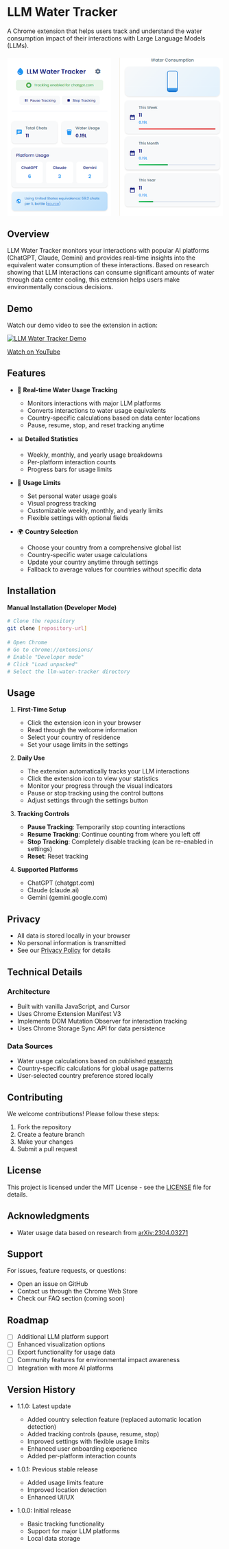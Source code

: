 # LLM Water Tracker

A Chrome extension that helps users track and understand the water consumption impact of their interactions with Large Language Models (LLMs).

<div style="display: flex; justify-content: space-between; margin: 20px 0;">
  <img src="screenshots/llm-water-tracker-screenshot-1.png" alt="LLM Water Tracker Screenshot 1" width="48%">
  <img src="screenshots/llm-water-tracker-screenshot-2.png" alt="LLM Water Tracker Screenshot 2" width="48%">
</div>

## Overview

LLM Water Tracker monitors your interactions with popular AI platforms (ChatGPT, Claude, Gemini) and provides real-time insights into the equivalent water consumption of these interactions. Based on research showing that LLM interactions can consume significant amounts of water through data center cooling, this extension helps users make environmentally conscious decisions.

## Demo

Watch our demo video to see the extension in action:

[![LLM Water Tracker Demo](https://img.youtube.com/vi/1GOkmYYVFXI/0.jpg)](https://youtu.be/1GOkmYYVFXI)

[Watch on YouTube](https://youtu.be/1GOkmYYVFXI)

## Features

- 🌊 **Real-time Water Usage Tracking**
  - Monitors interactions with major LLM platforms
  - Converts interactions to water usage equivalents
  - Country-specific calculations based on data center locations
  - Pause, resume, stop, and reset tracking anytime

- 📊 **Detailed Statistics**
  - Weekly, monthly, and yearly usage breakdowns
  - Per-platform interaction counts
  - Progress bars for usage limits

- 🎯 **Usage Limits**
  - Set personal water usage goals
  - Visual progress tracking
  - Customizable weekly, monthly, and yearly limits
  - Flexible settings with optional fields

- 🌍 **Country Selection**
  - Choose your country from a comprehensive global list
  - Country-specific water usage calculations
  - Update your country anytime through settings
  - Fallback to average values for countries without specific data

## Installation

**Manual Installation (Developer Mode)**
   ```bash
   # Clone the repository
   git clone [repository-url]
   
   # Open Chrome
   # Go to chrome://extensions/
   # Enable "Developer mode"
   # Click "Load unpacked"
   # Select the llm-water-tracker directory
   ```

## Usage

1. **First-Time Setup**
   - Click the extension icon in your browser
   - Read through the welcome information
   - Select your country of residence
   - Set your usage limits in the settings

2. **Daily Use**
   - The extension automatically tracks your LLM interactions
   - Click the extension icon to view your statistics
   - Monitor your progress through the visual indicators
   - Pause or stop tracking using the control buttons
   - Adjust settings through the settings button

3. **Tracking Controls**
   - **Pause Tracking**: Temporarily stop counting interactions
   - **Resume Tracking**: Continue counting from where you left off
   - **Stop Tracking**: Completely disable tracking (can be re-enabled in settings)
   - **Reset**: Reset tracking

4. **Supported Platforms**
   - ChatGPT (chatgpt.com)
   - Claude (claude.ai)
   - Gemini (gemini.google.com)

## Privacy

- All data is stored locally in your browser
- No personal information is transmitted
- See our [Privacy Policy](privacy-policy.md) for details

## Technical Details

### Architecture
- Built with vanilla JavaScript, and Cursor
- Uses Chrome Extension Manifest V3
- Implements DOM Mutation Observer for interaction tracking
- Uses Chrome Storage Sync API for data persistence

### Data Sources
- Water usage calculations based on published [research ](https://arxiv.org/pdf/2304.03271)
- Country-specific calculations for global usage patterns
- User-selected country preference stored locally

## Contributing

We welcome contributions! Please follow these steps:

1. Fork the repository
2. Create a feature branch
3. Make your changes
4. Submit a pull request

## License

This project is licensed under the MIT License - see the [LICENSE](LICENSE) file for details.

## Acknowledgments

- Water usage data based on research from [arXiv:2304.03271](https://arxiv.org/pdf/2304.03271)

## Support

For issues, feature requests, or questions:
- Open an issue on GitHub
- Contact us through the Chrome Web Store
- Check our FAQ section (coming soon)

## Roadmap

- [ ] Additional LLM platform support
- [ ] Enhanced visualization options
- [ ] Export functionality for usage data
- [ ] Community features for environmental impact awareness
- [ ] Integration with more AI platforms

## Version History

- 1.1.0: Latest update
  - Added country selection feature (replaced automatic location detection)
  - Added tracking controls (pause, resume, stop)
  - Improved settings with flexible usage limits
  - Enhanced user onboarding experience
  - Added per-platform interaction counts

- 1.0.1: Previous stable release
  - Added usage limits feature
  - Improved location detection
  - Enhanced UI/UX
  
- 1.0.0: Initial release
  - Basic tracking functionality
  - Support for major LLM platforms
  - Local data storage 